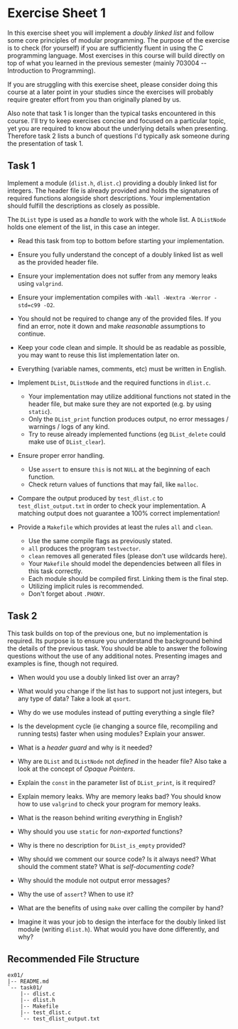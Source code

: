 # Exercise Sheet 1

In this exercise sheet you will implement a *doubly linked list* and follow
some core principles of modular programming. The purpose of the exercise is to
check (for yourself) if you are sufficiently fluent in using the C programming
language. Most exercises in this course will build directly on top of what
you learned in the previous semester (mainly 703004 -- Introduction to
Programming).

If you are struggling with this exercise sheet, please consider doing this
course at a later point in your studies since the exercises will probably
require greater effort from you than originally planed by us.

Also note that task 1 is longer than the typical tasks encountered in this
course. I'll try to keep exercises concise and focused on a particular topic,
yet you are required to know about the underlying details when presenting.
Therefore task 2 lists a bunch of questions I'd typically ask someone during
the presentation of task 1.

## Task 1

Implement a module (`dlist.h`, `dlist.c`) providing a doubly linked list for
integers. The header file is already provided and holds the signatures of
required functions alongside short descriptions. Your implementation should
fulfill the descriptions as closely as possible.

The `DList` type is used as a *handle* to work with the whole list. A
`DListNode` holds one element of the list, in this case an integer.

- Read this task from top to bottom before starting your implementation.
- Ensure you fully understand the concept of a doubly linked list as well as
  the provided header file.
- Ensure your implementation does not suffer from any memory leaks using
  `valgrind`.
- Ensure your implementation compiles with `-Wall -Wextra -Werror -std=c99
  -O2`.
- You should not be required to change any of the provided files. If you find
  an error, note it down and make *reasonable* assumptions to continue.
- Keep your code clean and simple. It should be as readable as possible, you
  may want to reuse this list implementation later on.
- Everything (variable names, comments, etc) must be written in English.

- Implement `DList`, `DListNode` and the required functions in `dlist.c`.
    - Your implementation may utilize additional functions not stated in the
      header file, but make sure they are not exported (e.g. by using `static`).
    - Only the `DList_print` function produces output, no error messages /
      warnings / logs of any kind.
    - Try to reuse already implemented functions (eg `DList_delete` could make
      use of `DList_clear`).

- Ensure proper error handling.
    - Use `assert` to ensure `this` is not `NULL` at the beginning of each
      function.
    - Check return values of functions that may fail, like `malloc`.

- Compare the output produced by `test_dlist.c` to `test_dlist_output.txt` in
  order to check your implementation. A matching output does not guarantee a
  100% correct implementation!

- Provide a `Makefile` which provides at least the rules `all` and `clean`.
    - Use the same compile flags as previously stated.
    - `all` produces the program `testvector`.
    - `clean` removes all generated files (please don't use wildcards here).
    - Your `Makefile` should model the dependencies between all files in this
      task correctly.
    - Each module should be compiled first. Linking them is the final step.
    - Utilizing implicit rules is recommended.
    - Don't forget about `.PHONY`.

## Task 2

This task builds on top of the previous one, but no implementation is 
required. Its purpose is to ensure you understand the background behind the
details of the previous task. You should be able to answer the following
questions without the use of any additional notes. Presenting images and
examples is fine, though not required.

- When would you use a doubly linked list over an array?
- What would you change if the list has to support not just integers, but any
  type of data? Take a look at `qsort`.
- Why do we use modules instead of putting everything a single file?
- Is the development cycle (ie changing a source file, recompiling and running
  tests) faster when using modules? Explain your answer.
- What is a *header guard* and why is it needed?
- Why are `DList` and `DListNode` not *defined* in the header file? Also
  take a look at the concept of *Opaque Pointers*.
- Explain the `const` in the parameter list of `DList_print`, is it required?
- Explain memory leaks. Why are memory leaks bad? You should know how to use
  `valgrind` to check your program for memory leaks.
- What is the reason behind writing *everything* in English?
- Why should you use `static` for *non-exported* functions?
- Why is there no description for `DList_is_empty` provided?
- Why should we comment our source code? Is it always need? What should the
  comment state? What is *self-documenting code*?
- Why should the module not output error messages?
- Why the use of `assert`? When to use it?
- What are the benefits of using `make` over calling the compiler by hand?

- Imagine it was your job to design the interface for the doubly linked list
  module (writing `dlist.h`). What would you have done differently, and why?

## Recommended File Structure

    ex01/
    |-- README.md
    `-- task01/
        |-- dlist.c
        |-- dlist.h
        |-- Makefile
        |-- test_dlist.c
        `-- test_dlist_output.txt
